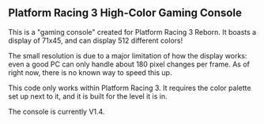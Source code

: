 ## Platform Racing 3 High-Color Gaming Console

This is a "gaming console" created for Platform Racing 3 Reborn. It boasts a display of 71x45, and can display 512 different colors!

The small resolution is due to a major limitation of how the display works: even a good PC can only handle about 180 pixel changes per frame.
As of right now, there is no known way to speed this up.

This code only works within Platform Racing 3. It requires the color palette set up next to it, and it is built for the level it is in.


The console is currently V1.4.

